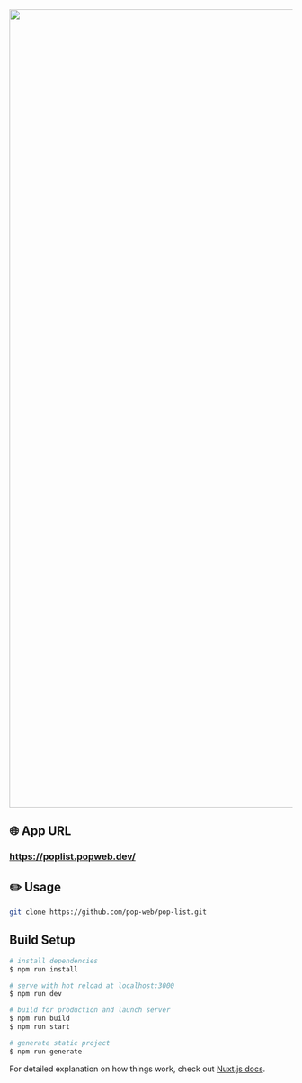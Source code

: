 <div align="center">
<img width="1420" alt="poplist_ss" src="https://user-images.githubusercontent.com/68140953/101583461-e4622800-3a1e-11eb-8be5-a127b4c94a47.png">
</div>

## 🌐 App URL

### **https://poplist.popweb.dev/**

##  ✏️  Usage
```bash
git clone https://github.com/pop-web/pop-list.git
```

## Build Setup

```bash
# install dependencies
$ npm run install

# serve with hot reload at localhost:3000
$ npm run dev

# build for production and launch server
$ npm run build
$ npm run start

# generate static project
$ npm run generate
```

For detailed explanation on how things work, check out [Nuxt.js docs](https://nuxtjs.org).
